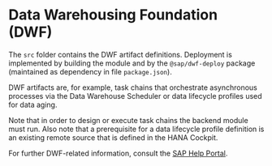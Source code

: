 # Data Warehousing Foundation (DWF)
The `src` folder contains the DWF artifact definitions. Deployment is
implemented by building the module and by the `@sap/dwf-deploy` package
(maintained as dependency in file `package.json`).

DWF artifacts are, for example, task chains that orchestrate asynchronous
processes via the Data Warehouse Scheduler or data lifecycle profiles used for
data aging.

Note that in order to design or execute task chains the backend module must run.
Also note that a prerequisite for a data lifecycle profile definition is an
existing remote source that is defined in the HANA Cockpit.

For further DWF-related information, consult the
[SAP Help Portal](https://help.sap.com/viewer/product/SAP_HANA_DATA_WAREHOUSING_FOUNDATION/).
